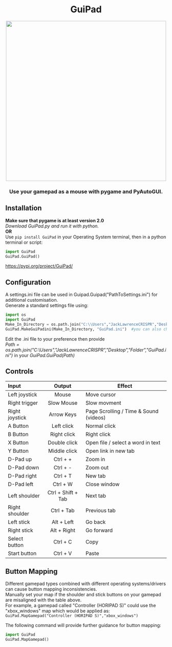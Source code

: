 <h1 align="center">GuiPad</h1>
<p align="center">
  <picture>
    <source width="500" height="500" srcset="Icons/GuiPad_Logo.svg"> 
    <img width="500" height="500" src="Icons/GuiPad_Logo.svg">
  </picture>
</p>
<h3 align="center">Use your gamepad as a mouse with pygame and PyAutoGUI.</h3>


## Installation
**Make sure that pygame is at least version 2.0**  
*Download GuiPad.py and run it with python.*  
**OR**  
Use ```pip install GuiPad``` in your Operating System terminal, then in a python terminal or script:  
```python
import GuiPad
GuiPad.GuiPad()
```
https://pypi.org/project/GuiPad/

## Configuration
A settings.ini file can be used in Guipad.Guipad("PathToSettings.ini") for additional customisation.  
Generate a standard settings file using:
```python
import os
import GuiPad
Make_In_Directory = os.path.join("C:\\Users","JackLawrenceCRISPR","Desktop","Folder") #put your own deployment directory!
GuiPad.MakeGuiPadini(Make_In_Directory, "GuiPad.ini")  #you can also choose a custom name
```
Edit the .ini file to your preference then provide  
_Path = os.path.join("C:\\Users","JackLawrenceCRISPR","Desktop","Folder","GuiPad.ini")_ in your _GuiPad.GuiPad(Path)_

## Controls
| Input | Output | Effect |
| :---         |     :---:      |          --- |
| Left joystick | Mouse | Move cursor  |
| Right trigger | Slow Mouse | Slow movment  |
| Right joystick | Arrow Keys | Page Scrolling / Time & Sound (videos)|
| A Button | Left click | Normal click |
| B Button | Right click | Right click|
| X Button | Double click | Open file / select a word in text  |
| Y Button | Middle click | Open link in new tab|
| D-Pad up | Ctrl + + | Zoom in |
| D-Pad down | Ctrl + - | Zoom out |
| D-Pad right | Ctrl + T | New tab |
| D-Pad left | Ctrl + W | Close window |
| Left shoulder | Ctrl + Shift + Tab | Next tab  |
| Right shoulder | Ctrl + Tab | Previous tab  |
| Left stick | Alt + Left | Go back  |
| Right stick | Alt + Right | Go forward |
| Select button | Ctrl + C | Copy |
| Start button | Ctrl + V | Paste |

## Button Mapping
Different gamepad types combined with different operating systems/drivers can cause button mapping inconsistencies.  
Manually set your map if the shoulder and stick buttons on your gamepad are misaligned with the table above.  
For example, a gamepad called "Controller (HORIPAD S)" could use the "xbox_windows" map which would be applied as:  
```GuiPad.MapGamepad("Controller (HORIPAD S)","xbox_windows")```  

The following command will provide further guidance for button mapping:
```python
import GuiPad
GuiPad.MapGamepad()
```